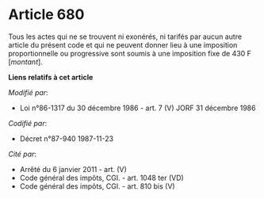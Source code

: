 # Article 680

Tous les actes qui ne se trouvent ni exonérés, ni tarifés par aucun autre article du présent code et qui ne peuvent donner
lieu à une imposition proportionnelle ou progressive sont soumis à une imposition fixe de 430 F [*montant*].

**Liens relatifs à cet article**

_Modifié par_:

  - Loi n°86-1317 du 30 décembre 1986 - art. 7 (V) JORF 31 décembre 1986

_Codifié par_:

  - Décret n°87-940 1987-11-23

_Cité par_:

  - Arrêté du 6 janvier 2011 - art. (V)
  - Code général des impôts, CGI. - art. 1048 ter (VD)
  - Code général des impôts, CGI. - art. 810 bis (V)
